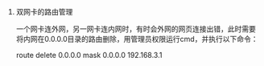 1. 双网卡的路由管理

   一个网卡连外网，另一网卡连内网时，有时会外网的网页连接出错，此时需要将内网在0.0.0.0目录的路由删除，用管理员权限运行cmd，并执行以下命令：

    route delete 0.0.0.0 mask 0.0.0.0 192.168.3.1

